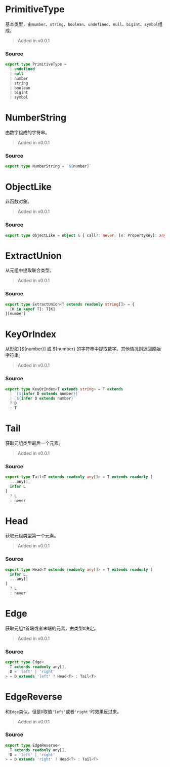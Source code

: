 # PrimitiveType
      
基本类型，由`number`、`string`、`boolean`、`undefined`、`null`、`bigint`、`symbol`组成。

> Added in v0.0.1



### Source

```typescript
export type PrimitiveType =
  | undefined
  | null
  | number
  | string
  | boolean
  | bigint
  | symbol


```
# NumberString
      
由数字组成的字符串。

> Added in v0.0.1



### Source

```typescript
export type NumberString = `${number}`


```
# ObjectLike
      
非函数对象。

> Added in v0.0.1



### Source

```typescript
export type ObjectLike = object & { call?: never; [x: PropertyKey]: any }

```
# ExtractUnion
      
从元组中提取联合类型。

> Added in v0.0.1



### Source

```typescript
export type ExtractUnion<T extends readonly string[]> = {
  [K in keyof T]: T[K]
}[number]


```
# KeyOrIndex
      
从形如 [${number}] 或 ${number} 的字符串中提取数字。其他情况则返回原始字符串。

> Added in v0.0.1



### Source

```typescript
export type KeyOrIndex<T extends string> = T extends
  | `[${infer D extends number}]`
  | `${infer D extends number}`
  ? D
  : T


```
# Tail
      
获取元组类型最后一个元素。

> Added in v0.0.1



### Source

```typescript
export type Tail<T extends readonly any[]> = T extends readonly [
  ...any[],
  infer L
]
  ? L
  : never


```
# Head
      
获取元组类型第一个元素。

> Added in v0.0.1



### Source

```typescript
export type Head<T extends readonly any[]> = T extends readonly [
  infer L,
  ...any[]
]
  ? L
  : never


```
# Edge
      
获取元组`T`首端或者末端的元素，由类型`D`决定。

> Added in v0.0.1



### Source

```typescript
export type Edge<
  T extends readonly any[],
  D = 'left' | 'right'
> = D extends 'left' ? Head<T> : Tail<T>


```
# EdgeReverse
      
和`Edge`类似，但是`D`取值`'left'`或者`'right'`时效果反过来。

> Added in v0.0.1



### Source

```typescript
export type EdgeReverse<
  T extends readonly any[],
  D = 'left' | 'right'
> = D extends 'right' ? Head<T> : Tail<T>

```